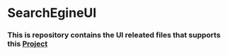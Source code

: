 # SearchEgineUI
### This is repository contains the UI releated files that supports this [Project](https://github.com/mohanmb91/SearchEngine)
